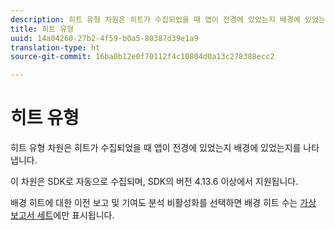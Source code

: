 ```yaml
---
description: 히트 유형 차원은 히트가 수집되었을 때 앱이 전경에 있었는지 배경에 있었는지를 나타냅니다.
title: 히트 유형
uuid: 14a04260-27b2-4f59-b0a5-80387d39e1a9
translation-type: ht
source-git-commit: 16ba0b12e0f70112f4c10804d0a13c278388ecc2

---
```



# 히트 유형

히트 유형 차원은 히트가 수집되었을 때 앱이 전경에 있었는지 배경에 있었는지를 나타냅니다.

이 차원은 SDK로 자동으로 수집되며, SDK의 버전 4.13.6 이상에서 지원됩니다.

배경 히트에 대한 이전 보고 및 기여도 분석 비활성화를 선택하면 배경 히트 수는 [가상 보고서 세트](/help/components/vrs/vrs-mobile-visit-processing.md)에만 표시됩니다.
